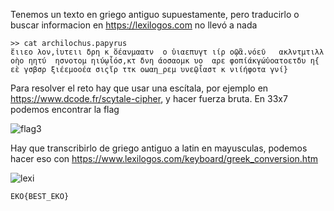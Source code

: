 Tenemos un texto en griego antiguo supuestamente, pero traducirlo o buscar informacion en https://lexilogos.com no llevó a nada

```
>> cat archilochus.papyrus 
ἔιιεο λον,ἰυτειι δρη κ ὅέανμαατν  ο ὐιαεπυγτ ιίρ οῷἃ.νόεῦ   ακλντμτιλλ οὴο ηητύ  ησνοτομ ηιύῳἶόσ,κτ δνη άοσαομκ υο  αρε φοπίάκγώὐοατοετδυ η{ εὲ γσβσρ ξιέεμοοέα σιςἴρ ττκ οωαη_ρεμ υνεῷἶαστ κ νιίήφοτα γνί}
```

Para resolver el reto hay que usar una escítala, por ejemplo en https://www.dcode.fr/scytale-cipher, y hacer fuerza bruta. En 33x7 podemos encontrar la flag

![flag3](https://github.com/user-attachments/assets/8629abc1-8d77-4118-98cc-5f28cb6c82c0)

Hay que transcribirlo de griego antiguo a latin en mayusculas, podemos hacer eso con https://www.lexilogos.com/keyboard/greek_conversion.htm

![lexi](https://github.com/user-attachments/assets/0bbe30de-4501-4081-a1ed-9a4146af56c5)

`EKO{BEST_EKO}`

